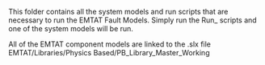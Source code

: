 This folder contains all the system models and run scripts that are necessary to run the EMTAT Fault Models. Simply run the Run_ scripts and one of the system models will be run.

All of the EMTAT component models are linked to the .slx file EMTAT/Libraries/Physics Based/PB_Library_Master_Working
